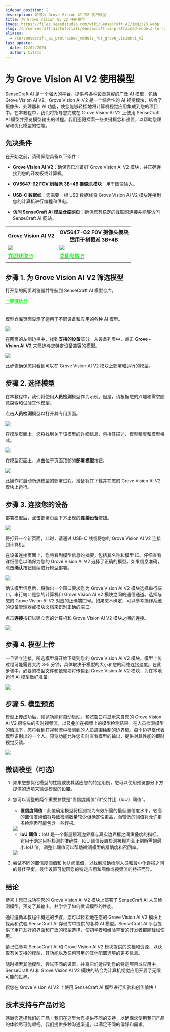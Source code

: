 ```yaml
---
sidebar_position: 2
description: 如何为 Grove Vision AI V2 使用模型
title: 为 Grove Vision AI V2 使用模型
image: https://files.seeedstudio.com/wiki/SenseCraft_AI/img2/23.webp
slug: /cn/sensecraft-ai/tutorials/sensecraft-ai-pretrained-models-for-grove-vision-ai-v2
aliases:
  - /cn/sensecraft_ai_pretrained_models_for_grove_visionai_v2
last_update:
  date: 12/02/2024
  author: Citric
---
```


# 为 Grove Vision AI V2 使用模型

SenseCraft AI 是一个强大的平台，提供与各种设备兼容的广泛 AI 模型，包括 Grove Vision AI V2。Grove Vision AI V2 是一个综合性的 AI 视觉模块，结合了摄像头、处理器和 AI 功能，使您能够轻松地将计算机视觉应用集成到您的项目中。在本教程中，我们将指导您完成在 Grove Vision AI V2 上使用 SenseCraft AI 模型并预览模型输出的过程。我们还将探索一些关键概念和设置，以帮助您理解和优化模型的性能。

## 先决条件

在开始之前，请确保您具备以下条件：

- **Grove Vision AI V2**：确保您已准备好 Grove Vision AI V2 模块，并正确连接到您的开发板或计算机。

- **OV5647-62 FOV 树莓派 3B+4B 摄像头模块**：用于图像输入。

- **USB-C 数据线**：您需要一根 USB 数据线将 Grove Vision AI V2 模块连接到您的计算机进行编程和供电。

- **访问 SenseCraft AI 模型仓库网页**：确保您有稳定的互联网连接并能够访问 SenseCraft AI 网站。

<div class="table-center">
 <table align="center">
  <tr>
   <th>Grove Vision AI V2</th>
      <th>OV5647-62 FOV 摄像头模块<br />适用于树莓派 3B+4B</th>
  </tr>
  <tr>
   <td><div style={{textAlign:'center'}}><img src="https://files.seeedstudio.com/wiki/grove-vision-ai-v2/14.jpg" style={{width:250, height:'auto'}}/></div></td>
      <td><div style={{textAlign:'center'}}><img src="https://files.seeedstudio.com/wiki/grove-vision-ai-v2/11.png" style={{width:250, height:'auto'}}/></div></td>
  </tr>
  <tr>
   <td><div class="get_one_now_container" style={{textAlign: 'center'}}>
    <a class="get_one_now_item" href="https://www.seeedstudio.com/Grove-Vision-AI-Module-V2-p-5851.html" target="_blank">
    <strong><span><font color={'FFFFFF'} size={"4"}> 立即获取 🖱️</font></span></strong>
    </a>
   </div></td>
      <td><div class="get_one_now_container" style={{textAlign: 'center'}}>
    <a class="get_one_now_item" href="https://www.seeedstudio.com/OV5647-69-1-FOV-Camera-module-for-Raspberry-Pi-3B-4B-p-5484.html" target="_blank">
    <strong><span><font color={'FFFFFF'} size={"4"}> 立即获取 🖱️</font></span></strong>
    </a>
   </div></td>
  </tr>
 </table>
</div>

## 步骤 1. 为 Grove Vision AI V2 筛选模型

打开您的网页浏览器并导航到 SenseCraft AI 模型仓库。

<div class="get_one_now_container" style={{textAlign: 'center'}}>
    <a class="get_one_now_item" href="https://sensecraft.seeed.cc/ai/#/model" target="_blank" rel="noopener noreferrer">
            <strong><span><font color={'FFFFFF'} size={"4"}>一键直达 🖱️</font></span></strong>
    </a>
</div><br />

模型仓库页面显示了适用于不同设备和应用的各种 AI 模型。

<div style={{textAlign:'center'}}><img src="https://files.seeedstudio.com/wiki/SenseCraft_AI/img2/13.png" style={{width:1000, height:'auto'}}/></div>

在网页的左侧边栏中，找到**支持的设备**部分。从设备列表中，点击 **Grove - Vision AI V2** 来筛选与您特定设备兼容的模型。

<div style={{textAlign:'center'}}><img src="https://files.seeedstudio.com/wiki/SenseCraft_AI/img2/23.png" style={{width:1000, height:'auto'}}/></div>

此步骤确保您只看到可以在 Grove Vision AI V2 模块上部署和运行的模型。

## 步骤 2. 选择模型

在本教程中，我们将使用**人员检测**模型作为示例。但是，请根据您的兴趣和需求随意探索和试验其他模型。

点击**人员检测**模型以打开其专用页面。

<div style={{textAlign:'center'}}><img src="https://files.seeedstudio.com/wiki/SenseCraft_AI/img2/24.png" style={{width:1000, height:'auto'}}/></div>

在模型页面上，您将找到关于该模型的详细信息，包括其描述、模型精度和模型格式。

<div style={{textAlign:'center'}}><img src="https://files.seeedstudio.com/wiki/SenseCraft_AI/img2/25.png" style={{width:1000, height:'auto'}}/></div>

在模型页面上，点击位于页面顶部的**部署模型**按钮。

<div style={{textAlign:'center'}}><img src="https://files.seeedstudio.com/wiki/SenseCraft_AI/img2/26.png" style={{width:1000, height:'auto'}}/></div>

此操作将启动所选模型的部署过程，准备将其下载并在您的 Grove Vision AI V2 模块上运行。

## 步骤 3. 连接您的设备

部署模型后，点击部署页面下方出现的**连接设备**按钮。

<div style={{textAlign:'center'}}><img src="https://files.seeedstudio.com/wiki/SenseCraft_AI/img2/18.png" style={{width:1000, height:'auto'}}/></div>

将打开一个新页面，此时，请通过 USB-C 线缆将您的 Grove Vision AI V2 连接到计算机。

在设备连接页面上，您将看到模型信息的摘要，包括其名称和模型 ID。仔细查看详细信息以确保为您的 Grove Vision AI V2 选择了正确的模型。如果信息准确，点击**确认**按钮继续进行模型部署。

<div style={{textAlign:'center'}}><img src="https://files.seeedstudio.com/wiki/SenseCraft_AI/img2/27.png" style={{width:1000, height:'auto'}}/></div>

确认模型信息后，将弹出一个窗口要求您为 Grove Vision AI V2 模块选择串行端口。串行端口是您的计算机和 Grove Vision AI V2 模块之间的通信通道。选择与您的 Grove Vision AI V2 对应的正确端口号。如果您不确定，可以参考操作系统的设备管理器或模块文档来识别正确的端口。

点击**连接**按钮以建立您的计算机和 Grove Vision AI V2 模块之间的连接。

<div style={{textAlign:'center'}}><img src="https://files.seeedstudio.com/wiki/SenseCraft_AI/img2/28.png" style={{width:1000, height:'auto'}}/></div>

## 步骤 4. 模型上传

一旦建立连接，所选模型将开始下载到您的 Grove Vision AI V2 模块。模型上传过程可能需要大约 3-5 分钟，具体取决于模型的大小和您的网络连接速度。在此步骤中，必要的模型文件和依赖项将传输到 Grove Vision AI V2 模块，为在本地运行 AI 模型做好准备。

<div style={{textAlign:'center'}}><img src="https://files.seeedstudio.com/wiki/SenseCraft_AI/img2/29.png" style={{width:1000, height:'auto'}}/></div>

## 步骤 5. 模型预览

模型上传成功后，预览功能将自动启动。预览窗口将显示来自您的 Grove Vision AI V2 摄像头的实时视频流，以及叠加在视频上的模型检测结果。在人员检测模型的情况下，您将看到在视频流中检测到的人员周围绘制的边界框。每个边界框代表模型识别出的一个人。预览功能允许您实时查看模型的输出，提供对其性能的即时视觉反馈。

<div style={{textAlign:'center'}}><img src="https://files.seeedstudio.com/wiki/SenseCraft_AI/img2/30.png" style={{width:1000, height:'auto'}}/></div>

## 微调模型（可选）

1. 如果您想优化模型的性能或使其适应您的特定用例，您可以使用预览部分下方提供的选项来微调模型的设置。

2. 您可以调整的两个重要参数是"置信度阈值"和"交并比（IoU）阈值"。

   - **置信度阈值**：此值确定模型将检测视为有效所需的最低置信度水平。较高的置信度阈值将导致检测数量较少但确定性更高，而较低的阈值将允许更多检测但可能包含一些误报。

   <div style={{textAlign:'center'}}><img src="https://files.seeedstudio.com/wiki/grove-vision-ai-v2/confi.gif" style={{width:600, height:'auto'}}/></div>

   - **IoU 阈值**：IoU 是一个衡量预测边界框与真实边界框之间重叠度的指标。它用于确定目标检测的准确性。IoU 阈值设置检测被视为真正例所需的最小 IoU 值。调整此阈值可以帮助微调模型的精确度和召回率。

   <div style={{textAlign:'center'}}><img src="https://files.seeedstudio.com/wiki/grove-vision-ai-v2/iou.gif" style={{width:600, height:'auto'}}/></div>

3. 尝试不同的置信度阈值和 IoU 阈值值，以找到准确检测人员和最小化误报之间的最佳平衡。最佳设置可能因您的特定应用和图像或视频流的特征而异。

## 结论

恭喜！您已成功在您的 Grove Vision AI V2 模块上部署了 SenseCraft AI 人员检测模型，预览了其输出，并学会了如何微调模型的性能。

通过遵循本教程中概述的步骤，您可以轻松地在您的 Grove Vision AI V2 模块上探索和试验 SenseCraft AI 存储库中提供的各种 AI 模型。SenseCraft AI 平台提供了用户友好的界面和广泛的模型选择，使初学者和经验丰富的开发者都能轻松使用。

请记住参考 SenseCraft AI 和 Grove Vision AI V2 模块提供的文档和资源，以获取有关支持的模型、其功能以及任何可用的其他配置选项的更多信息。

随时探索其他模型，尝试不同的设置，并将它们适应到您的特定项目或应用中。SenseCraft AI 和 Grove Vision AI V2 模块的结合为计算机视觉应用开启了无限可能的世界。

祝您在 Grove Vision AI V2 上使用 SenseCraft AI 模型进行实验和创作愉快！

## 技术支持与产品讨论

感谢您选择我们的产品！我们在这里为您提供不同的支持，以确保您使用我们产品的体验尽可能顺畅。我们提供多种沟通渠道，以满足不同的偏好和需求。

<div class="button_tech_support_container">
<a href="https://discord.com/invite/QqMgVwHT3X" class="button_tech_support_sensecap"></a>
<a href="https://support.sensecapmx.com/portal/en/home" class="button_tech_support_sensecap3"></a>
</div>

<div class="button_tech_support_container">
<a href="mailto:support@sensecapmx.com" class="button_tech_support_sensecap2"></a>
<a href="https://github.com/Seeed-Studio/wiki-documents/discussions/69" class="button_discussion"></a>
</div>
